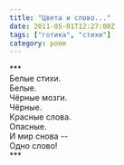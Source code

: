 ```yaml
---
title: "Цвета и слово..."
date: 2011-05-01T12:27:00Z
tags: ["готика", "стихи"]
category: poem
---
```


\*\*\*  
Белые стихи.  
Белые.  
Чёрные мозги.  
Чёрные.  
Красные слова.  
Опасные.  
И мир снова --  
Одно слово!  
\*\*\*


